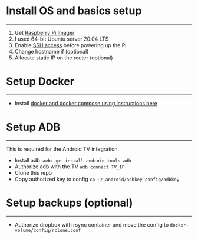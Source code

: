 # Install OS and basics setup
----
1. Get [Raspberry Pi Imager](https://www.raspberrypi.org/downloads/)
2. I used 64-bit Ubuntu server 20.04 LTS
3. Enable [SSH access](https://pimylifeup.com/ubuntu-server-raspberry-pi/) before powering up the Pi
4. Change hostname if (optional)
5. Allocate static IP on the router (optional)

# Setup Docker
----
- Install [docker and docker compose using instructions here](https://devdojo.com/bobbyiliev/how-to-install-docker-and-docker-compose-on-raspberry-pi)

# Setup ADB
----
This is required for the Android TV integration.
- Install adb `sudo apt install android-tools-adb`
- Authorize adb with the TV `adb connect TV_IP`
- Clone this repo
- Copy authorized key to config `cp ~/.android/adbkey config/adbkey`

# Setup backups (optional)
----
- Authorize dropbox with rsync container and move the config to `docker-volume/config/rclone.conf`
